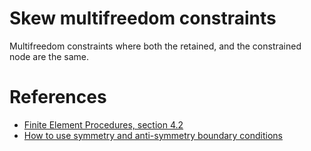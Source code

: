 # Skew multifreedom constraints

Multifreedom constraints where both the retained, and the constrained node are the same.

# References
- [Finite Element Procedures, section 4.2](https://books.google.es/books/about/Finite_Element_Procedures.html?id=rWvefGICfO8C&redir_esc=y)
- [How to use symmetry and anti-symmetry boundary conditions](https://www.clear.rice.edu/mech403/HelpFiles/CW_sym_anti-symmetry_BC.pdf)
